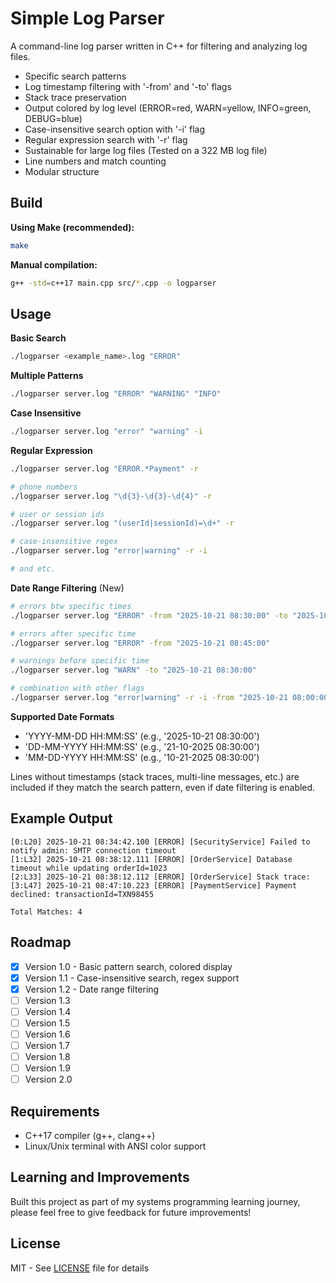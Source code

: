 # Simple Log Parser

A command-line log parser written in C++ for filtering and analyzing log files.

- Specific search patterns
- Log timestamp filtering with '-from' and '-to' flags
- Stack trace preservation
- Output colored by log level (ERROR=red, WARN=yellow, INFO=green, DEBUG=blue)
- Case-insensitive search option with '-i' flag
- Regular expression search with '-r' flag
- Sustainable for large log files (Tested on a 322 MB log file)
- Line numbers and match counting
- Modular structure

## Build

**Using Make (recommended):**
```bash
make
```

**Manual compilation:**
```bash
g++ -std=c++17 main.cpp src/*.cpp -o logparser
```

## Usage

**Basic Search**
```bash
./logparser <example_name>.log "ERROR"
```

**Multiple Patterns**
```bash
./logparser server.log "ERROR" "WARNING" "INFO"
```

**Case Insensitive**
```bash
./logparser server.log "error" "warning" -i
```

**Regular Expression**
```bash
./logparser server.log "ERROR.*Payment" -r

# phone numbers
./logparser server.log "\d{3}-\d{3}-\d{4}" -r

# user or session ids
./logparser server.log "(userId|sessionId)=\d+" -r

# case-insensitive regex
./logparser server.log "error|warning" -r -i

# and etc.
```

**Date Range Filtering** (New)
```bash
# errors btw specific times
./logparser server.log "ERROR" -from "2025-10-21 08:30:00" -to "2025-10-21 09:00:00"

# errors after specific time
./logparser server.log "ERROR" -from "2025-10-21 08:45:00"

# warnings before specific time
./logparser server.log "WARN" -to "2025-10-21 08:30:00"

# combination with other flags
./logparser server.log "error|warning" -r -i -from "2025-10-21 08:00:00"
```

**Supported Date Formats**
- 'YYYY-MM-DD HH:MM:SS' (e.g., '2025-10-21 08:30:00')
- 'DD-MM-YYYY HH:MM:SS' (e.g., '21-10-2025 08:30:00')
- 'MM-DD-YYYY HH:MM:SS' (e.g., '10-21-2025 08:30:00')

Lines without timestamps (stack traces, multi-line messages, etc.) are included if they match the search pattern, even if date filtering is enabled.

## Example Output
```
[0:L20] 2025-10-21 08:34:42.100 [ERROR] [SecurityService] Failed to notify admin: SMTP connection timeout
[1:L32] 2025-10-21 08:38:12.111 [ERROR] [OrderService] Database timeout while updating orderId=1023
[2:L33] 2025-10-21 08:38:12.112 [ERROR] [OrderService] Stack trace:
[3:L47] 2025-10-21 08:47:10.223 [ERROR] [PaymentService] Payment declined: transactionId=TXN98455

Total Matches: 4
```

## Roadmap
- [x] Version 1.0 - Basic pattern search, colored display
- [x] Version 1.1 - Case-insensitive search, regex support
- [x] Version 1.2 - Date range filtering
- [ ] Version 1.3
- [ ] Version 1.4
- [ ] Version 1.5
- [ ] Version 1.6
- [ ] Version 1.7
- [ ] Version 1.8
- [ ] Version 1.9
- [ ] Version 2.0

## Requirements
- C++17 compiler (g++, clang++)
- Linux/Unix terminal with ANSI color support

## Learning and Improvements
Built this project as part of my systems programming learning journey, please feel free to give feedback for future improvements! 

## License

MIT - See [LICENSE](LICENSE) file for details
